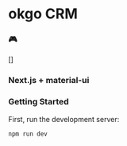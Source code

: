 # okgo CRM

### 🎮
[]

### Next.js + material-ui


### Getting Started

First, run the development server:

```bash
npm run dev
```

